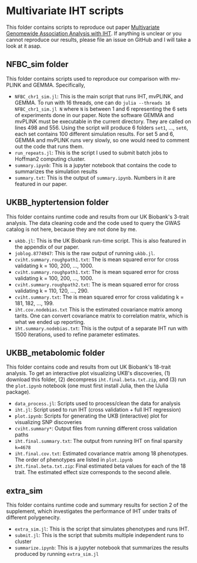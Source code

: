 # Multivariate IHT scripts

This folder contains scripts to reproduce out paper [Multivariate Genomewide Association Analysis with IHT](https://www.biorxiv.org/content/10.1101/2021.08.04.455145v2). If anything is unclear or you cannot reproduce our results, please file an issue on GitHub and I will take a look at it asap.

## NFBC_sim folder

This folder contains scripts used to reproduce our comparison with mv-PLINK and GEMMA. Specifically,
+ `NFBC_chr1_sim.jl`: This is the main script that runs IHT, mvPLINK, and GEMMA. To run with 16 threads, one can do `julia --threads 16 NFBC_chr1_sim.jl N` where `N` is between 1 and 6 representing the 6 sets of experiments done in our paper. Note the software GEMMA and mvPLINK must be executable in the current directory. They are called on lines 498 and 556. Using the script will produce 6 folders `set1`, ..., `set6`, each set contains 100 different simulation results. For set 5 and 6, GEMMA and mvPLINK runs very slowly, so one would need to comment out the code that runs them.
+ `run_repeats.jl`: This is the script I used to submit batch jobs to Hoffman2 computing cluster.
+ `summary.ipynb`: This is a jupyter notebook that contains the code to summarizes the simulation results
+ `summary.txt`: This is the output of `summary.ipynb`. Numbers in it are featured in our paper. 

## UKBB_hyptertension folder

This folder contains runtime code and results from our UK Biobank's 3-trait analysis. The data cleaning code and the code used to query the GWAS catalog is not here, because they are not done by me.
+ `ukbb.jl`: This is the UK Biobank run-time script. This is also featured in the appendix of our paper.
+ `joblog.8774947`: This is the raw output of running `ukbb.jl`. 
+ `cviht.summary.roughpath1.txt`: The is mean squared error for cross validating k = 100, 200, ..., 1000.
+ `cviht.summary.roughpath1.txt`: The is mean squared error for cross validating k = 100, 200, ..., 1000.
+ `cviht.summary.roughpath2.txt`: The is mean squared error for cross validating k = 110, 120, ..., 290. 
+ `cviht.summary.txt`: The is mean squared error for cross validating k = 181, 182, ..., 199.
+ `iht.cov.nodebias.txt` This is the estimated covariance matrix among tarits. One can convert covariance matrix to correlation matrix, which is what we ended up reporting. 
+ `iht.summary.nodebias.txt`: This is the output of a separate IHT run with 1500 iterations, used to refine parameter estimates.

## UKBB_metabolomic folder

This folder contains code and results from out UK Biobank's 18-trait analysis. To get an interactive plot visualizing UKB's discoveries, (1) download this folder, (2) decompress `iht.final.beta.txt.zip`, and (3) run the `plot.ipynb` notebook (one must first install Julia, then the IJulia package). 

+ `data_process.jl`: Scripts used to process/clean the data for analysis
+ `iht.jl`: Script used to run IHT (cross validation + full IHT regression)
+ `plot.ipynb`: Scripts for generating the UKB (interactive) plot for visualizing SNP discoveries
+ `cviht.summary*`: Output files from running different cross validation paths
+ `iht.final.summary.txt`: The output from running IHT on final sparsity `k=4678`
+ `iht.final.cov.txt`: Estimated covariance matrix among 18 phenotypes. The order of phenotypes are listed in `plot.ipynb`
+ `iht.final.beta.txt.zip`: Final estimated beta values for each of the 18 trait. The estimated effect size corresponds to the second allele. 

## extra_sim

This folder contains runtime code and summary results for section 2 of the supplement, which investigates the performance of IHT under traits of different polygenecity.
+ `extra_sim.jl`: This is the script that simulates phenotypes and runs IHT. 
+ `submit.jl`: This is the script that submits multiple independent runs to cluster
+ `summarize.ipynb`: This is a jupyter notebook that summarizes the results produced by running `extra_sim.jl`
